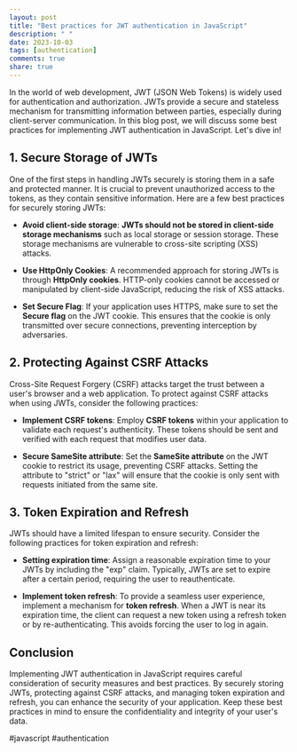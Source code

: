 ```yaml
---
layout: post
title: "Best practices for JWT authentication in JavaScript"
description: " "
date: 2023-10-03
tags: [authentication]
comments: true
share: true
---
```


In the world of web development, JWT (JSON Web Tokens) is widely used for authentication and authorization. JWTs provide a secure and stateless mechanism for transmitting information between parties, especially during client-server communication. In this blog post, we will discuss some best practices for implementing JWT authentication in JavaScript. Let's dive in!

## 1. Secure Storage of JWTs

One of the first steps in handling JWTs securely is storing them in a safe and protected manner. It is crucial to prevent unauthorized access to the tokens, as they contain sensitive information. Here are a few best practices for securely storing JWTs:

- **Avoid client-side storage**: **JWTs should not be stored in client-side storage mechanisms** such as local storage or session storage. These storage mechanisms are vulnerable to cross-site scripting (XSS) attacks.

- **Use HttpOnly Cookies**: A recommended approach for storing JWTs is through **HttpOnly cookies**. HTTP-only cookies cannot be accessed or manipulated by client-side JavaScript, reducing the risk of XSS attacks.

- **Set Secure Flag**: If your application uses HTTPS, make sure to set the **Secure flag** on the JWT cookie. This ensures that the cookie is only transmitted over secure connections, preventing interception by adversaries.

## 2. Protecting Against CSRF Attacks

Cross-Site Request Forgery (CSRF) attacks target the trust between a user's browser and a web application. To protect against CSRF attacks when using JWTs, consider the following practices:

- **Implement CSRF tokens**: Employ **CSRF tokens** within your application to validate each request's authenticity. These tokens should be sent and verified with each request that modifies user data.

- **Secure SameSite attribute**: Set the **SameSite attribute** on the JWT cookie to restrict its usage, preventing CSRF attacks. Setting the attribute to "strict" or "lax" will ensure that the cookie is only sent with requests initiated from the same site.

## 3. Token Expiration and Refresh

JWTs should have a limited lifespan to ensure security. Consider the following practices for token expiration and refresh:

- **Setting expiration time**: Assign a reasonable expiration time to your JWTs by including the "exp" claim. Typically, JWTs are set to expire after a certain period, requiring the user to reauthenticate.

- **Implement token refresh**: To provide a seamless user experience, implement a mechanism for **token refresh**. When a JWT is near its expiration time, the client can request a new token using a refresh token or by re-authenticating. This avoids forcing the user to log in again.

## Conclusion

Implementing JWT authentication in JavaScript requires careful consideration of security measures and best practices. By securely storing JWTs, protecting against CSRF attacks, and managing token expiration and refresh, you can enhance the security of your application. Keep these best practices in mind to ensure the confidentiality and integrity of your user's data.

#javascript #authentication
